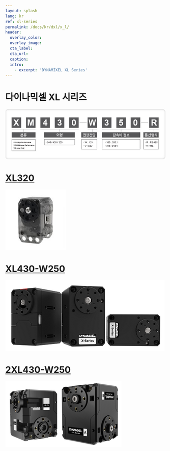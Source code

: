 ```yaml
---
layout: splash
lang: kr
ref: xl-series
permalink: /docs/kr/dxl/x_l/
header:
  overlay_color:
  overlay_image:
  cta_label:
  cta_url:
  caption:
  intro:
    - excerpt: 'DYNAMIXEL XL Series'
---
```


# 다이나믹셀 XL 시리즈

![](/assets/images/dxl/x/dxl_x_productline_kr.jpg)

# [XL320](xl320)

[![](/assets/images/dxl/x/xl320_product.jpg)](/docs/kr/dxl/x/xl320/)

# [XL430-W250](#xl430-w250)

[![](/assets/images/dxl/x/xl430_product.png)](/docs/kr/dxl/x/xl430-w250/)

# [2XL430-W250](#2xl430-w250)

[![](/assets/images/dxl/x/2xl/2xl430_product.png)](/docs/kr/dxl/x/2xl430-w250/)
